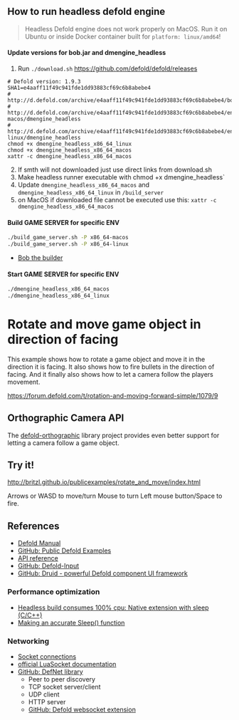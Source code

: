 How to run headless defold engine
---

> Headless Defold engine does not work properly on MacOS. Run it on Ubuntu or inside Docker container built for `platform: linux/amd64`!

#### Update versions for bob.jar and dmengine_headless
1. Run `./download.sh` https://github.com/defold/defold/releases
```shell
# Defold version: 1.9.3
SHA1=e4aaff11f49c941fde1dd93883cf69c6b8abebe4
# http://d.defold.com/archive/e4aaff11f49c941fde1dd93883cf69c6b8abebe4/bob/bob.jar
# http://d.defold.com/archive/e4aaff11f49c941fde1dd93883cf69c6b8abebe4/engine/x86_64-macos/dmengine_headless
# http://d.defold.com/archive/e4aaff11f49c941fde1dd93883cf69c6b8abebe4/engine/x86_64-linux/dmengine_headless
chmod +x dmengine_headless_x86_64_linux
chmod +x dmengine_headless_x86_64_macos
xattr -c dmengine_headless_x86_64_macos
```
2. If smth will not downloaded just use direct links from download.sh
3. Make headless runner executable with chmod +x dmengine_headless`
4. Update `dmengine_headless_x86_64_macos` and `dmengine_headless_x86_64_linux` in `/build_server`
5. on MacOS if downloaded file cannot be executed use this: `xattr -c dmengine_headless_x86_64_macos`

#### Build GAME SERVER for specific ENV
```sh
./build_game_server.sh -P x86_64-macos
./build_game_server.sh -P x86_64-linux
```
- [Bob the builder](https://defold.com/manuals/bob/)

#### Start GAME SERVER for specific ENV
```sh
./dmengine_headless_x86_64_macos
./dmengine_headless_x86_64_linux
```

# Rotate and move game object in direction of facing
This example shows how to rotate a game object and move it in the direction it is facing. It also shows how to fire bullets in the direction of facing. And it finally also shows how to let a camera follow the players movement.

https://forum.defold.com/t/rotation-and-moving-forward-simple/1079/9

## Orthographic Camera API
The [defold-orthographic](https://github.com/britzl/defold-orthographic) library project provides even better support for letting a camera follow a game object.

## Try it!
http://britzl.github.io/publicexamples/rotate_and_move/index.html

Arrows or WASD to move/turn
Mouse to turn
Left mouse button/Space to fire.

## References
- [Defold Manual](https://defold.com/manuals/introduction/)
- [GitHub: Public Defold Examples](https://github.com/britzl/publicexamples)
- [API reference](https://defold.com/ref/stable/socket/)
- [GitHub: Defold-Input](https://github.com/britzl/defold-input/)
- [GitHub: Druid - powerful Defold component UI framework](https://github.com/Insality/druid)

### Performance optimization 
- [Headless build consumes 100% cpu: Native extension with sleep (C/C++)](https://github.com/defold/defold/issues/8029#issuecomment-2066647682)
- [Making an accurate Sleep() function](https://blat-blatnik.github.io/computerBear/making-accurate-sleep-function/)

### Networking
- [Socket connections](https://defold.com/manuals/socket-connections/)
- [official LuaSocket documentation](https://lunarmodules.github.io/luasocket/)
- [GitHub: DefNet library](https://github.com/britzl/defnet/)
  - Peer to peer discovery
  - TCP socket server/client
  - UDP client
  - HTTP server
  - [GitHub: Defold websocket extension](https://github.com/defold/extension-websocket)
